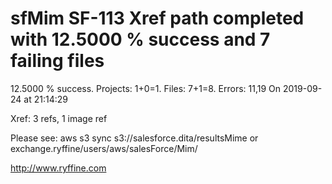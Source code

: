 # sfMim SF-113 Xref path completed with 12.5000 % success and 7 failing files

12.5000 % success. Projects: 1+0=1.  Files: 7+1=8. Errors: 11,19  On 2019-09-24 at 21:14:29

Xref: 3 refs, 1 image ref

Please see: aws s3 sync s3://salesforce.dita/resultsMime or exchange.ryffine/users/aws/salesForce/Mim/

http://www.ryffine.com
